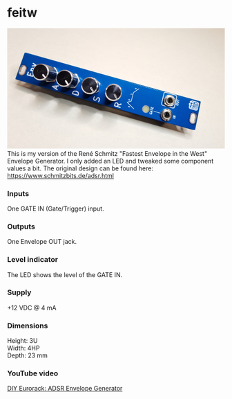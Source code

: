 # feitw
![feitw image](FEITW.jpg)
This is my version of the René Schmitz "Fastest Envelope in the West" Envelope Generator. 
I only added an LED and tweaked some component values a bit.
The original design can be found here: https://www.schmitzbits.de/adsr.html

### Inputs
One GATE IN (Gate/Trigger) input.

### Outputs
One Envelope OUT jack.

### Level indicator
The LED shows the level of the GATE IN.

### Supply
+12 VDC @ 4 mA   

### Dimensions
Height: 3U  
Width: 4HP  
Depth: 23 mm  
 
### YouTube video
[DIY Eurorack: ADSR Envelope Generator](https://youtu.be/1T7yvPN8B0Q)
